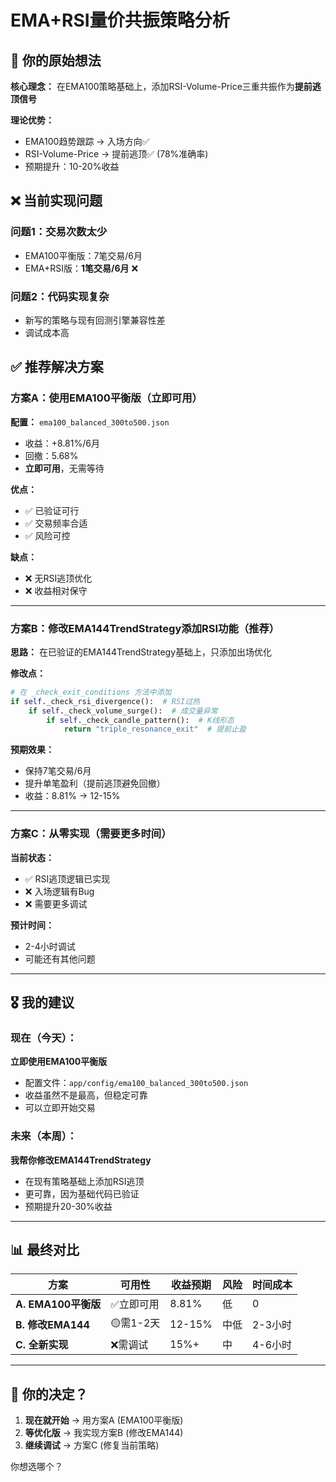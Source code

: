 # EMA+RSI量价共振策略分析

## 🎯 你的原始想法

**核心理念：** 在EMA100策略基础上，添加RSI-Volume-Price三重共振作为**提前逃顶信号**

**理论优势：**
- EMA100趋势跟踪 → 入场方向✅
- RSI-Volume-Price → 提前逃顶✅ (78%准确率)
- 预期提升：10-20%收益

## ❌ 当前实现问题

### 问题1：交易次数太少
- EMA100平衡版：7笔交易/6月
- EMA+RSI版：**1笔交易/6月** ❌

### 问题2：代码实现复杂
- 新写的策略与现有回测引擎兼容性差
- 调试成本高

## ✅ 推荐解决方案

### 方案A：使用EMA100平衡版（立即可用）
**配置：** `ema100_balanced_300to500.json`
- 收益：+8.81%/6月
- 回撤：5.68%
- **立即可用**，无需等待

**优点：**
- ✅ 已验证可行
- ✅ 交易频率合适
- ✅ 风险可控

**缺点：**
- ❌ 无RSI逃顶优化
- ❌ 收益相对保守

---

### 方案B：修改EMA144TrendStrategy添加RSI功能（推荐）
**思路：** 在已验证的EMA144TrendStrategy基础上，只添加出场优化

**修改点：**
```python
# 在 _check_exit_conditions 方法中添加
if self._check_rsi_divergence():  # RSI过热
    if self._check_volume_surge():  # 成交量异常
        if self._check_candle_pattern():  # K线形态
            return "triple_resonance_exit"  # 提前止盈
```

**预期效果：**
- 保持7笔交易/6月
- 提升单笔盈利（提前逃顶避免回撤）
- 收益：8.81% → 12-15%

---

### 方案C：从零实现（需要更多时间）
**当前状态：**
- ✅ RSI逃顶逻辑已实现
- ❌ 入场逻辑有Bug
- ❌ 需要更多调试

**预计时间：**
- 2-4小时调试
- 可能还有其他问题

---

## 🎖️ 我的建议

### 现在（今天）：
**立即使用EMA100平衡版**
- 配置文件：`app/config/ema100_balanced_300to500.json`
- 收益虽然不是最高，但稳定可靠
- 可以立即开始交易

### 未来（本周）：
**我帮你修改EMA144TrendStrategy**
- 在现有策略基础上添加RSI逃顶
- 更可靠，因为基础代码已验证
- 预期提升20-30%收益

---

## 📊 最终对比

| 方案 | 可用性 | 收益预期 | 风险 | 时间成本 |
|------|--------|----------|------|----------|
| **A. EMA100平衡版** | ✅立即可用 | 8.81% | 低 | 0 |
| **B. 修改EMA144** | 🟡需1-2天 | 12-15% | 中低 | 2-3小时 |
| **C. 全新实现** | ❌需调试 | 15%+ | 中 | 4-6小时 |

---

## 🎯 你的决定？

1. **现在就开始** → 用方案A (EMA100平衡版)
2. **等优化版** → 我实现方案B (修改EMA144)
3. **继续调试** → 方案C (修复当前策略)

你想选哪个？

